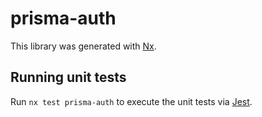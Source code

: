 # prisma-auth

This library was generated with [Nx](https://nx.dev).

## Running unit tests

Run `nx test prisma-auth` to execute the unit tests via [Jest](https://jestjs.io).
